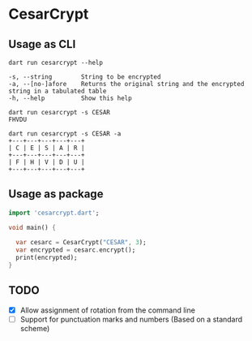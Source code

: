 # CesarCrypt

## Usage as CLI

````
dart run cesarcrypt --help

-s, --string        String to be encrypted
-a, --[no-]afore    Returns the original string and the encrypted string in a tabulated table
-h, --help          Show this help
````

```
dart run cesarcrypt -s CESAR
FHVDU
```

```
dart run cesarcrypt -s CESAR -a
+---+---+---+---+---+
| C | E | S | A | R |
+---+---+---+---+---+
| F | H | V | D | U |
+---+---+---+---+---+
```

## Usage as package

```dart
import 'cesarcrypt.dart';

void main() {
    
  var cesarc = CesarCrypt("CESAR", 3);
  var encrypted = cesarc.encrypt();
  print(encrypted);
}
```

## TODO

- [x] Allow assignment of rotation from the command line
- [ ] Support for punctuation marks and numbers (Based on a standard scheme)
